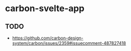 # carbon-svelte-app


## TODO

 - https://github.com/carbon-design-system/carbon/issues/2359#issuecomment-487827418
